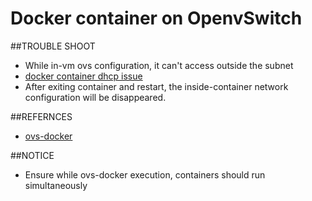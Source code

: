 # Docker container on OpenvSwitch

##TROUBLE SHOOT

* While in-vm ovs configuration, it can't access outside the subnet
* [docker container dhcp issue](http://unix.stackexchange.com/questions/155990/docker-bridges-dhcp)
* After exiting container and restart, the inside-container network configuration will be disappeared.

##REFERNCES

* [ovs-docker](https://developer.ibm.com/recipes/tutorials/using-ovs-bridge-for-docker-networking/)

##NOTICE

* Ensure while ovs-docker execution, containers should run simultaneously
